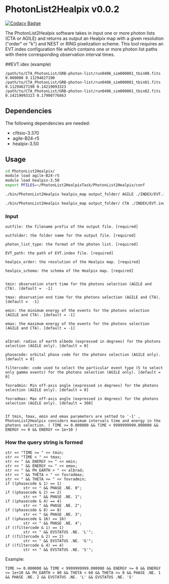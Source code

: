 # PhotonList2Healpix v0.0.2

[![Codacy Badge](https://api.codacy.com/project/badge/Grade/67a1b7d4dec34f42a8b0ce331d8e57c8)](https://app.codacy.com/app/GZHeisenberg/PhotonList2Healpix?utm_source=github.com&utm_medium=referral&utm_content=GZHeisenberg/PhotonList2Healpix&utm_campaign=Badge_Grade_Dashboard)

The PhotonList2Healpix software takes in input one or more photon lists (CTA or AGILE) and returns as output an Healpix map with a given resolution ("order" or "k") and NEST or RING pixelization scheme.
This tool requires an EVT.index configuration file which contains one or more photon list paths with theire corresponding observation interval times.

##EVT.idex (example)

```
/path/to/CTA_PhotonList/GRB-photon-list/run0406_sim000001_tbin00.fits 0.000000 0.11294627190
/path/to/CTA_PhotonList/GRB-photon-list/run0406_sim000001_tbin01.fits 0.11294627190 0.14219093323
/path/to/CTA_PhotonList/GRB-photon-list/run0406_sim000001_tbin02.fits 0.14219093323 0.17900776863
```

## Dependencies

The following dependencies are needed:
* cfitsio-3.370
* agile-B24-r5
* healpix-3.50

## Usage

```bash
cd PhotonList2Healpix/
module load agile-B24-r5
module load healpix-3.50
export PFILES=~/PhotonList2HealpixTask/PhotonList2Healpix/conf

./bin/PhotonList2Healpix healpix_map output_folder/ AGILE ./INDEX/EVT.index 7 NEST -1 -1 -1 -1 [ other not required params ]

./bin/PhotonList2Healpix healpix_map output_folder/ CTA ./INDEX/EVT.index 7 NEST -1 -1 -1 -1
```

### Input

	outfile: the filename prefix of the output file. [required]

	outfolder: the folder name for the output file. [required]

	photon_list_type: the format of the photon list. [required]

	EVT_path: the path of EVT.index file. [required]

	healpix_order: the resolution of the Healpix map. [required]

	healpix_schema: the schema of the Healpix map. [required]


	tmin: observation start time for the photons selection (AGILE and CTA). [default =  -1]

	tmax: observation end time for the photons selection (AGILE and CTA). [default =  -1]

	emin: the minimum energy of the events for the photons selection (AGILE and CTA). [default = -1]

	emax: the maximum energy of the events for the photons selection (AGILE and CTA). [default = -1]


	albrad: radius of earth albedo (expressed in degrees) for the photons selection (AGILE only). [default = 0]

	phasecode: orbital phase code for the photons selection (AGILE only). [default = 0]

	filtercode: code used to select the particular event type (5 to select only gamma events) for the photons selection (AGILE only). [default = 0]

	fovradmin: Min off-axis angle (expressed in degrees) for the photons selection (AGILE only). [default = 0]

	fovradmax: Max off-axis angle (expressed in degrees) for the photons selection (AGILE only). [default = 360]


	If tmin, tmax, emin and emax parameters are setted to '-1' , PhotonList2Healpix considers maximum intervals time and energy in the photons selection. ( TIME >= 0.000000 && TIME < 9999999999.000000 && ENERGY >= 0 && ENERGY <= 1e+10 )



### How the query string is formed

```
str << "TIME >= " << tmin;
str << "TIME < " << tmax;
str << " && ENERGY >= " << emin;
str << " && ENERGY <= " << emax;
str << " && PH_EARTH > " << albrad;
str << " && THETA < " << fovradmax;
str << " && THETA >= " << fovradmin;
if ((phasecode & 1) == 1)
		str << " && PHASE .NE. 0";
if ((phasecode & 2) == 2)
		str << " && PHASE .NE. 1";
if ((phasecode & 4) == 4)
		str << " && PHASE .NE. 2";
if ((phasecode & 8) == 8)
		str << " && PHASE .NE. 3";
if ((phasecode & 16) == 16)
		str << " && PHASE .NE. 4";
if ((filtercode & 1) == 1)
		str << " && EVSTATUS .NE. 'L'";
if ((filtercode & 2) == 2)
		str << " && EVSTATUS .NE. 'G'";
if ((filtercode & 4) == 4)
		str << " && EVSTATUS .NE. 'S'";
```

Example:
```
TIME >= 0.000000 && TIME < 9999999999.000000 && ENERGY >= 0 && ENERGY <= 1e+10 && PH_EARTH > 80 && THETA < 60 && THETA >= 0 && PHASE .NE. 1 && PHASE .NE. 2 && EVSTATUS .NE. 'L' && EVSTATUS .NE. 'S'
```
